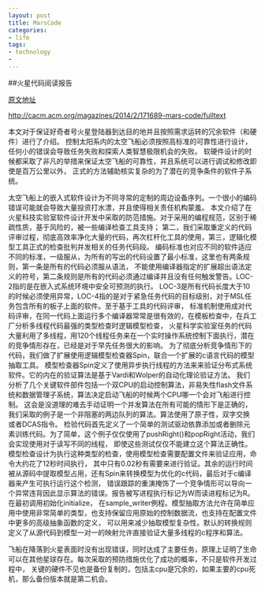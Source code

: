 ```yaml
---
layout: post
title: MarsCode
categories:
- life
tags:
- technology
- 
---
```


##火星代码阅读报告

[原文地址](http://cacm.acm.org/magazines/2014/2/171689-mars-code/fulltext)

http://cacm.acm.org/magazines/2014/2/171689-mars-code/fulltext

本文对于保证好奇者号火星登陆器到达目的地并且按照需求运转的冗余软件（和硬件）进行了介绍。
控制太阳系内的太空飞船必须按照高标准的可靠性进行设计，任何小的错误会导致任务失败和探索人类智慧极限机会的失败。
软硬件设计的时候都采取了非凡的举措来保证太空飞船的可靠性，并且系统可以进行调试和修改即使是百万公里以外，
正式的方法辅助核实复杂的为了潜在的竞争条件的软件子系统。
 
太空飞船上的嵌入式软件设计为不同寻常的定制的周边设备序列。一个很小的编码错误可能就会导致大量投资打水漂，并且使得相关责任机构蒙羞。
本文介绍了在火星科技实验室软件设计开发中采取的防范措施。对于采用的编程规范，区别于稀疏性质，基于风险的，被一些编译检查工具支持；
第二，我们采取重定义的代码评审过程，彻底高效率净化大量的代码，再次杠杆化工具的使用，第三，逻辑化模型工具正式的检查批判并发相关的任务代码段。
编码标准也对应不同的软件适应不同的标准，一级服从，为所有的写出的代码设置了最小标准，这里也有两条规则，第一条是所有的代码必须服从语法，
不能使用编译器指定的扩展超出语法定义的符号，第二条规则是所有的代码必须通过编译并且没有任何触发警告。LOC-2指的是在嵌入式系统环境中安全可预测的执行。
LOC-3是所有代码长度大于10的时候必须使用异常，LOC-4指的是对于紧急任务代码的目标级别，对于MSL任务包含所有的板子上面的软件。至于基于工具的代码评审，
标准机制使用成对代码评审，在同一代码上面运行多个编译器常常是很有效的，在模板检查中，在兵工厂分析多线程代码最强的类型检查时逻辑模型检查，
火星科学实验室任务的代码大量利用了多线程，用120个线程任务来在一个实时操作系统控制下面执行，潜在的竞争情形存在，已经是对于早先任务很大的影响。
为了彻底分析竞争情形下的代码，我们做了扩展使用逻辑模型检查器Spin，联合一个扩展的c语言代码的模型抽取工具。
模型检查器Spin定义了使用异步执行线程的方法来来验证分布式系统软件。它的内在的验证算法是基于Vardi和Wolper的自动化理论验证方法。
我们分析了几个关键软件部件包括一个双CPU的启动控制算法，非易失性flash文件系统和数据管理子系统，算法决定启动飞船的时候两个CPU哪一个会对飞船进行控制。
这会是没道理的难去手动证明一个并发算法在所有可能的情形下是正确的，我们采取的例子是一个非阻塞的两边队列的算法。算法使用了原子性，双字交换 或者DCAS指令。
检验代码首先定义了一个简单的测试驱动依靠添加或者删除元素训练代码。为了简单，这个例子仅仅使用了pushRight()和popRight活动，我们会实现使用对于读写不同的线程，
即使这些测试仅仅不能建立这个算法正确性。模型检查设计为执行这种类型的检查，使用模型检查需要配置文件来验证应用，命令大约花了12秒时间执行，
其中只有0.02秒有需要来进行验证。其余的运行时间被从源码中提取模型占用，还有Spin来转换模型为优化的c代码，最后对于c编译器来产生可执行运行这个检测，
错误跟踪的重演掩饰了一个竞争情形可以导向一个异常违背因此显示算法的错误。报告被写进程执行标记为W而读进程标记为R。在最初调用初始化initialize，
在sample_writer例程。模型抽取方法允许在简单应用中使用非常简单的类型，也支持保留应用原始的控制数据流，也支持在配置文件中更多的高级抽象函数的定义，
可以用来减少抽取模型复杂性。默认的转换规则定义了从源代码到模型一对一的映射允许直接验证大量多线程的c程序和算法。

飞船在降落到火星表面时没有出现错误，同时达成了主要任务，原理上证明了生命可以在其他星球存在。每次采取的预防措施优化了成功的概率，不只是软件开发过程中，
关键的硬件不见也是备份复制的，包括主cpu是冗余的，如果主要的cpu死机，那么备份版本就是第二机会。
